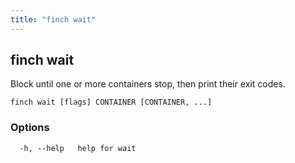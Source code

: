 ```yaml
---
title: "finch wait"
---
```

## finch wait

Block until one or more containers stop, then print their exit codes.

```
finch wait [flags] CONTAINER [CONTAINER, ...]
```

### Options
```
  -h, --help   help for wait
```
